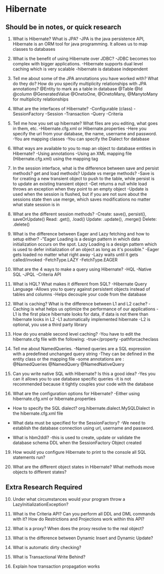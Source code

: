 # Hibernate

## Should be in notes, or quick research

1.  What is Hibernate? What is JPA?
-JPA is the java persistence API, Hibernate is an ORM tool for java programming. It allows us to map classes to databases
    
2.  What is the benefit of using Hibernate over JDBC?
-JDBC becomes too complex with bigger applications.
-Hibernate supports dual level caching which is very scalable
-hibernate is database independent
    
3.  Tell me about some of the JPA annotations you have worked with? What do they do? How do you specify multiplicity relationships with JPA annotations?
@Entity to mark as a table in database
@Table 
@Id
@column
@GeneratedValue
@OnetoOne, @OnetoMany, @ManytoMany for multiplicity relationships
    
4.  What are the interfaces of Hibernate?
-Configurable (class)
-SessionFactory
-Session
-Transaction
-Query
-Criteria
    
5.  Tell me how you set up hibernate? What files are you editing, what goes in them, etc.
-Hibernate.cfg.xml or Hibernate.properties
-Here you specify the url from your database, the name, username and password.
-You are mapping classes
-You can specify the Dialect for database
    
6.  What ways are available to you to map an object to database entities in Hibernate?
-Using annotations
-Using an XML mapping file (Hibernate.cfg.xml) using the mapping tag <mapping class="com.example.app.Student">
    
7.  In the session interface, what is the difference between save and persist methods? get and load methods? Update vs merge methods?
    -Save is for creating a new transient object to push to the table, while persist is to update an existing transient object
    -Get returns a null while load throws an exception when they point to an empty object
    -Update is used when the session is flushed, but if you are not sure about the sessions state then use merge, which saves modifications no matter what state session is in

8.  What are the different session methods?
-Create: save(), persist(), saveOrUpdate()
 Read: .get(), .load()
 Update: .update(), .merge()
 Delete: .delete()
    
9.  What is the difference between Eager and Lazy fetching and how to setup either?
    -"Eager Loading is a design pattern in which data initialization occurs on the spot. Lazy Loading is a design pattern which is used to defer initialization of an object as long as it's possible."
    -Eager gets loaded no matter what right away
    -Lazy waits until it gets called/invoked
    -FetchType.LAZY
    -FetchType.EAGER

11.  What are the 4 ways to make a query using Hibernate?
-HQL
-Native SQL
-JPQL
-Criteria API
    
12.  What is HQL? What makes it different from SQL?
-Hibernate Query Language
-Allows you to query against persistent objects instead of tables and columns
-Helps decouple your code from the database
    
14.  What is caching? What is the difference between L1 and L2 cache?
    -Caching is what helps us optimize the performance of our applications
    -L1 is the first place hibernate looks for data, if data is not there than hibernate looks in L2
    -L1 automatically implemented hibernate
    -L2 is optional, you use a third party library

15.  How do you enable second level caching?
-You have to edit the hibernate.cfg file with the following:
-<property name="cache.use_second_level_cache">true</property
-<property name="hibernate.cache.region.factory_class">pathforcacheclass</property>
    
16.  Tell me about NamedQueries.
-Named queries are a SQL expression with a predefined unchanged query string
-They can be defined in the entity class or the mapping file
-some annotations are : @NamedQueries @NamedQuery @NamedNativeQuery
    
17.  Can you write native SQL with Hibernate? Is this a good idea?
    -Yes you can it allows you to use database specific queries
    -it is not recommended because it tightly couples your code with the database

18.  What are the configuration options for Hibernate?
-Either using hibernate.cfg.xml or hibernate.properties
    
*  How to specify the SQL dialect?
<property name = "hibernate.dialect">org.hibernate.dialect.MySQLDialect</property> in the hibernate.cfg.xml file
    
*  What data must be specified for the SessionFactory?
-We need to establish the database connection using url, username and password.
    
*  What is hbm2ddl?
-this is used to create, update or validate the database schema DDL when the SessionFactory Object created

19.  How would you configure Hibernate to print to the console all SQL statements run?
    
20.  What are the different object states in Hibernate? What methods move objects to different states?

## Extra Research Required

10.  Under what circumstances would your program throw a LazyInitializationException?

13.  What is the Criteria API? Can you perform all DDL and DML commands with it? How do Restrictions and Projections work within this API?

21.  What is a proxy? When does the proxy resolve to the real object?

22.  What is the difference between Dynamic Insert and Dynamic Update?

23.  What is automatic dirty checking?
    
24.  What is Transactional Write Behind?
    
25.  Explain how transaction propagation works
